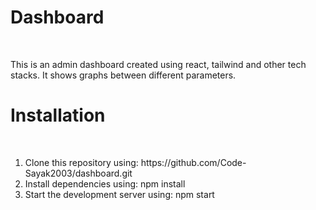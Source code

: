 <h1>Dashboard</h1>
<br>
<p>This is an admin dashboard created using react, tailwind and other tech stacks. It shows graphs between different parameters.</p>
<h1>Installation</h1>
<br>
<ol>
  <li>Clone this repository using: https://github.com/Code-Sayak2003/dashboard.git</li>
  <li>Install dependencies using: npm install</li>
  <li>Start the development server using: npm start</li>
</ol>
<br>
